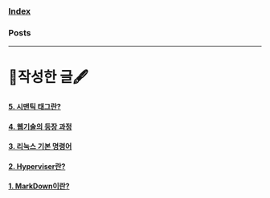 ### [Index](README.md)

### Posts

---------------------

# 📗작성한 글🖋

#### [5. 시맨틱 태그란?](posts/SEMANTIC_TAG.md)

#### [4. 웹기술의 등장 과정](posts/WEB_TECH.md)

#### [3. 리눅스 기본 명령어](posts/LINUX_COMMAND.md)

#### [2. Hyperviser란?](posts/HYPERVISOR.md)

#### [1. MarkDown이란?](posts/MARKDOWN.md)